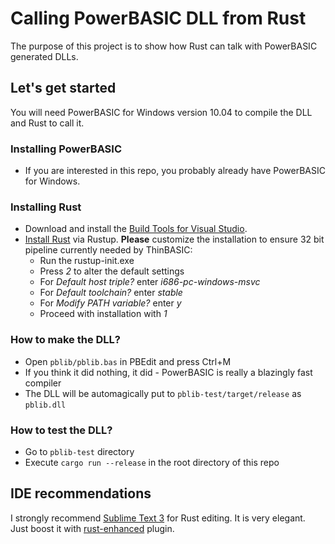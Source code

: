 # Calling PowerBASIC DLL from Rust
The purpose of this project is to show how Rust can talk with PowerBASIC generated DLLs.

## Let's get started
You will need PowerBASIC for Windows version 10.04 to compile the DLL and Rust to call it.

### Installing PowerBASIC
* If you are interested in this repo, you probably already have PowerBASIC for Windows.

### Installing Rust
* Download and install the [Build Tools for Visual Studio](https://www.visualstudio.com/cs/downloads/?q=Build+Tools+for+Visual+Studio).
* [Install Rust](https://www.rust-lang.org/en-US/install.html) via Rustup. **Please** customize the installation to ensure 32 bit pipeline currently needed by ThinBASIC:
  * Run the rustup-init.exe
  * Press *2* to alter the default settings
  * For *Default host triple?* enter *i686-pc-windows-msvc*
  * For *Default toolchain?* enter *stable*
  * For *Modify PATH variable?* enter *y*
  * Proceed with installation with *1*

### How to make the DLL?
* Open `pblib/pblib.bas` in PBEdit and press Ctrl+M
* If you think it did nothing, it did - PowerBASIC is really a blazingly fast compiler
* The DLL will be automagically put to `pblib-test/target/release` as `pblib.dll`

### How to test the DLL?
* Go to `pblib-test` directory
* Execute `cargo run --release` in the root directory of this repo         

## IDE recommendations
I strongly recommend [Sublime Text 3](https://www.sublimetext.com/3) for Rust editing. It is very elegant. Just boost it with [rust-enhanced](https://github.com/rust-lang/rust-enhanced) plugin.


